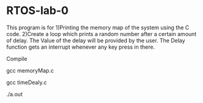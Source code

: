 # RTOS-lab-0
This program is for  1)Printing the memory map of the system using the C code.  2)Create a loop which prints a random number after a certain amount of delay. The Value of the delay will be provided by the user. The Delay function gets an interrupt whenever any key press in there.

Compile

gcc memoryMap.c

gcc timeDealy.c

./a.out
